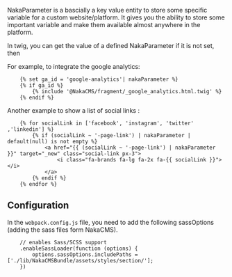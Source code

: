 NakaParameter is a bascially a key value entity to store some specific variable for a custom website/platform.
It gives you the ability to store some important variable and make them available almost anywhere in the platform.

In twig, you can get the value of a defined NakaParameter if it is not set, then 

For example, to integrate the google analytics:

```
    {% set ga_id = 'google-analytics'| nakaParameter %}
    {% if ga_id %}
        {% include '@NakaCMS/fragment/_google_analytics.html.twig' %}
    {% endif %}
```

Another example to show a list of social links :

```
    {% for socialLink in ['facebook', 'instagram', 'twitter' ,'linkedin'] %}
        {% if (socialLink ~ '-page-link') | nakaParameter | default(null) is not empty %}
            <a href="{{ (socialLink ~ '-page-link') | nakaParameter }}" target="_new" class="social-link px-3">
                <i class="fa-brands fa-lg fa-2x fa-{{ socialLink }}"></i>
            </a>
        {% endif %}
    {% endfor %}
```

## Configuration

In the `webpack.config.js` file, you need to add the following sassOptions (adding the sass files form NakaCMS).
```
    // enables Sass/SCSS support
    .enableSassLoader(function (options) {
        options.sassOptions.includePaths = ['./lib/NakaCMSBundle/assets/styles/section/'];
    })

```